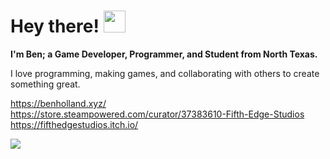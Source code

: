 <h1> Hey there! <img src="https://media.giphy.com/media/hvRJCLFzcasrR4ia7z/giphy.gif" width="35px"></h1>

<b>I'm Ben; a Game Developer, Programmer, and Student from North Texas.</b> 

I love programming, making games, and collaborating with others to create something great.

https://benholland.xyz/ <br>
https://store.steampowered.com/curator/37383610-Fifth-Edge-Studios <br>
https://fifthedgestudios.itch.io/ <br>

![](https://komarev.com/ghpvc/?username=bentheperson1&color=blue)
